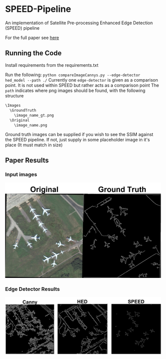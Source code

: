 # SPEED-Pipeline
An implementation of Satellite Pre-processing Enhanced Edge Detection (SPEED) pipeline

For the full paper see [here](https://arxiv.org/pdf/2105.12633.pdf)

## Running the Code
Install requirements from the requirements.txt

Run the following: `python compareImageCannys.py --edge-detector hed_model --path ./`
Currently one `edge-detector` is given as a comparison point. It is not used within SPEED but rather acts as a comparison point
The `path` indicates where png images should be found, with the following structure
```
\Images
  \GroundTruth
    \image_name_gt.png
  \Original
    \image_name.png
```

Ground truth images can be supplied if you wish to see the SSIM against the SPEED pipeline. 
If not, just supply in some placeholder image in it's place (It must match in size)

## Paper Results
### Input images
![Input](https://github.com/Josh-Abraham/SPEED-Pipeline/blob/main/Results/Examples/Original_GT.png)
### Edge Detector Results
![Model Comparisons](https://github.com/Josh-Abraham/SPEED-Pipeline/blob/main/Results/Examples/Model_comparison.png)
